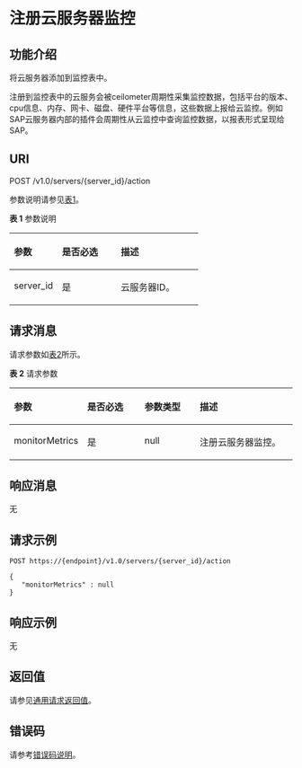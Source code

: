 # 注册云服务器监控<a name="ZH-CN_TOPIC_0081529857"></a>

## 功能介绍<a name="section3492751018840"></a>

将云服务器添加到监控表中。

注册到监控表中的云服务会被ceilometer周期性采集监控数据，包括平台的版本、cpu信息、内存、网卡、磁盘、硬件平台等信息，这些数据上报给云监控。例如SAP云服务器内部的插件会周期性从云监控中查询监控数据，以报表形式呈现给SAP。

## URI<a name="section3752955218923"></a>

POST /v1.0/servers/\{server\_id\}/action

参数说明请参见[表1](#table3713317418952)。

**表 1**  参数说明

<a name="table3713317418952"></a>
<table><thead align="left"><tr id="row5865996918952"><th class="cellrowborder" valign="top" width="25.509999999999998%" id="mcps1.2.4.1.1"><p id="p5383705918952"><a name="p5383705918952"></a><a name="p5383705918952"></a>参数</p>
</th>
<th class="cellrowborder" valign="top" width="31.209999999999997%" id="mcps1.2.4.1.2"><p id="p6583454618952"><a name="p6583454618952"></a><a name="p6583454618952"></a>是否必选</p>
</th>
<th class="cellrowborder" valign="top" width="43.28%" id="mcps1.2.4.1.3"><p id="p3099800518952"><a name="p3099800518952"></a><a name="p3099800518952"></a>描述</p>
</th>
</tr>
</thead>
<tbody><tr id="row2781048518952"><td class="cellrowborder" valign="top" width="25.509999999999998%" headers="mcps1.2.4.1.1 "><p id="p3805679318952"><a name="p3805679318952"></a><a name="p3805679318952"></a>server_id</p>
</td>
<td class="cellrowborder" valign="top" width="31.209999999999997%" headers="mcps1.2.4.1.2 "><p id="p6270138618952"><a name="p6270138618952"></a><a name="p6270138618952"></a>是</p>
</td>
<td class="cellrowborder" valign="top" width="43.28%" headers="mcps1.2.4.1.3 "><p id="p4564747118952"><a name="p4564747118952"></a><a name="p4564747118952"></a><span id="text3588131682615"><a name="text3588131682615"></a><a name="text3588131682615"></a>云服务器</span>ID。</p>
</td>
</tr>
</tbody>
</table>

## 请求消息<a name="section61456643181021"></a>

请求参数如[表2](#table20892986181041)所示。

**表 2**  请求参数

<a name="table20892986181041"></a>
<table><thead align="left"><tr id="row38729067181041"><th class="cellrowborder" valign="top" width="25.7%" id="mcps1.2.5.1.1"><p id="p50046718181041"><a name="p50046718181041"></a><a name="p50046718181041"></a>参数</p>
</th>
<th class="cellrowborder" valign="top" width="20.3%" id="mcps1.2.5.1.2"><p id="p27252366181041"><a name="p27252366181041"></a><a name="p27252366181041"></a>是否必选</p>
</th>
<th class="cellrowborder" valign="top" width="19.55%" id="mcps1.2.5.1.3"><p id="p59958018181041"><a name="p59958018181041"></a><a name="p59958018181041"></a>参数类型</p>
</th>
<th class="cellrowborder" valign="top" width="34.449999999999996%" id="mcps1.2.5.1.4"><p id="p24761283181041"><a name="p24761283181041"></a><a name="p24761283181041"></a>描述</p>
</th>
</tr>
</thead>
<tbody><tr id="row59506872181041"><td class="cellrowborder" valign="top" width="25.7%" headers="mcps1.2.5.1.1 "><p id="p55327305181041"><a name="p55327305181041"></a><a name="p55327305181041"></a>monitorMetrics</p>
</td>
<td class="cellrowborder" valign="top" width="20.3%" headers="mcps1.2.5.1.2 "><p id="p52326752181041"><a name="p52326752181041"></a><a name="p52326752181041"></a>是</p>
</td>
<td class="cellrowborder" valign="top" width="19.55%" headers="mcps1.2.5.1.3 "><p id="p10608482181041"><a name="p10608482181041"></a><a name="p10608482181041"></a>null</p>
</td>
<td class="cellrowborder" valign="top" width="34.449999999999996%" headers="mcps1.2.5.1.4 "><p id="p53980729181041"><a name="p53980729181041"></a><a name="p53980729181041"></a>注册<span id="text19430151717261"><a name="text19430151717261"></a><a name="text19430151717261"></a>云服务器</span>监控。</p>
</td>
</tr>
</tbody>
</table>

## 响应消息<a name="section7035651181135"></a>

无

## 请求示例<a name="section65518423453"></a>

```
POST https://{endpoint}/v1.0/servers/{server_id}/action
```

```
{  
   "monitorMetrics" : null 
}
```

## 响应示例<a name="section733344563613"></a>

无

## 返回值<a name="section4901036318129"></a>

请参见[通用请求返回值](通用请求返回值.md)。

## 错误码<a name="section85821649202813"></a>

请参考[错误码说明](错误码说明.md)。

